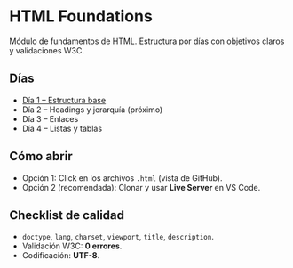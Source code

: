 # HTML Foundations

Módulo de fundamentos de HTML. Estructura por días con objetivos claros y validaciones W3C.

## Días
- [Día 1 – Estructura base](./dia01/index.html)
- Día 2 – Headings y jerarquía (próximo)
- Día 3 – Enlaces
- Día 4 – Listas y tablas
<!-- etc. -->

## Cómo abrir
- Opción 1: Click en los archivos `.html` (vista de GitHub).
- Opción 2 (recomendada): Clonar y usar **Live Server** en VS Code.

## Checklist de calidad
- `doctype`, `lang`, `charset`, `viewport`, `title`, `description`.
- Validación W3C: **0 errores**.
- Codificación: **UTF-8**.
